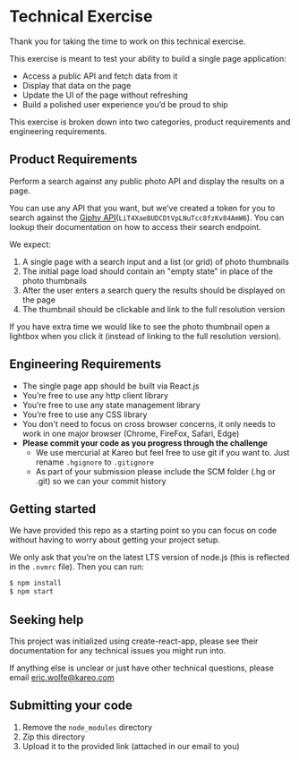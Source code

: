 # Technical Exercise

Thank you for taking the time to work on this technical exercise.

This exercise is meant to test your ability to build a single page application:

- Access a public API and fetch data from it
- Display that data on the page
- Update the UI of the page without refreshing
- Build a polished user experience you’d be proud to ship

This exercise is broken down into two categories, product requirements and engineering requirements.

## Product Requirements

Perform a search against any public photo API and display the results on a page.

You can use any API that you want, but we’ve created a token for you to search against the [Giphy API](https://developers.giphy.com/docs/)(`LiT4XaeBUDCDtVpLNuTcc8fzKv84AmW6`). You can lookup their documentation on how to access their search endpoint.

We expect:

1. A single page with a search input and a list (or grid) of photo thumbnails
1. The initial page load should contain an "empty state" in place of the photo thumbnails
1. After the user enters a search query the results should be displayed on the page
1. The thumbnail should be clickable and link to the full resolution version

If you have extra time we would like to see the photo thumbnail open a lightbox when you click it (instead of linking to the full resolution version).

## Engineering Requirements

- The single page app should be built via React.js
- You’re free to use any http client library
- You’re free to use any state management library
- You’re free to use any CSS library
- You don't need to focus on cross browser concerns, it only needs to work in one major browser (Chrome, FireFox, Safari, Edge)
- **Please commit your code as you progress through the challenge**
  - We use mercurial at Kareo but feel free to use git if you want to. Just rename `.hgignore` to `.gitignore`
  - As part of your submission please include the SCM folder (.hg or .git) so we can your commit history

## Getting started

We have provided this repo as a starting point so you can focus on code without having to worry about getting your project setup.

We only ask that you’re on the latest LTS version of node.js (this is reflected in the `.nvmrc` file). Then you can run:

```sh
$ npm install
$ npm start
```

## Seeking help

This project was initialized using create-react-app, please see their documentation for any technical issues you might run into.

If anything else is unclear or just have other technical questions, please email eric.wolfe@kareo.com

## Submitting your code

1. Remove the `node_modules` directory
1. Zip this directory
1. Upload it to the provided link (attached in our email to you)
